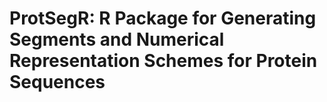 # ProtSegR: R Package for Generating Segments and Numerical Representation Schemes for Protein Sequences

